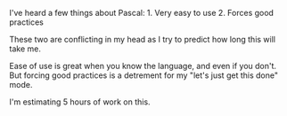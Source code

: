 I've heard a few things about Pascal:
    1. Very easy to use
    2. Forces good practices

These two are conflicting in my head as I try to predict how long this will take me.

Ease of use is great when you know the language, and even if you don't.  But forcing good practices is a detrement for my "let's just get this done" mode.  

I'm estimating 5 hours of work on this.
